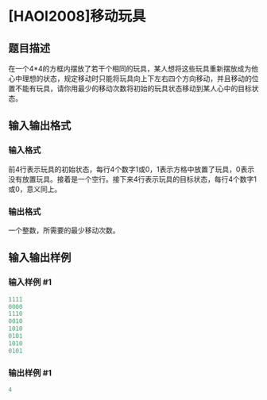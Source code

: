 # [HAOI2008]移动玩具

## 题目描述

在一个4*4的方框内摆放了若干个相同的玩具，某人想将这些玩具重新摆放成为他心中理想的状态，规定移动时只能将玩具向上下左右四个方向移动，并且移动的位置不能有玩具，请你用最少的移动次数将初始的玩具状态移动到某人心中的目标状态。

## 输入输出格式

### 输入格式

前4行表示玩具的初始状态，每行4个数字1或0，1表示方格中放置了玩具，0表示没有放置玩具。接着是一个空行。接下来4行表示玩具的目标状态，每行4个数字1或0，意义同上。

### 输出格式

一个整数，所需要的最少移动次数。

## 输入输出样例

### 输入样例 #1

```cpp
1111
0000
1110
0010 
1010
0101
1010
0101
```


### 输出样例 #1

```cpp
4
```


